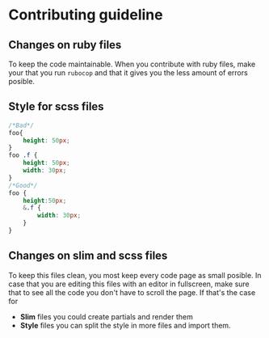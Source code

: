 
# Contributing guideline

## Changes on ruby files
To keep the code maintainable. When you contribute with ruby files, make your that you run `rubocop` and that it gives you the less amount of errors posible.

## Style for scss files

```scss
/*Bad*/
foo{
	height: 50px;
}
foo .f {
	height: 50px;
	width: 30px;
}
/*Good*/
foo {
	height:50px;
	&.f {
		width: 30px;
	}
}

```
## Changes on slim and scss files
To keep this files clean, you most keep every code page as small posible. In case that you are editing this files with an editor in fullscreen, make sure that to see all the code you don't have to scroll the page.
If that's the case for
* **Slim** files you could create partials and render them
* **Style** files you can split the style in more files and import them.
